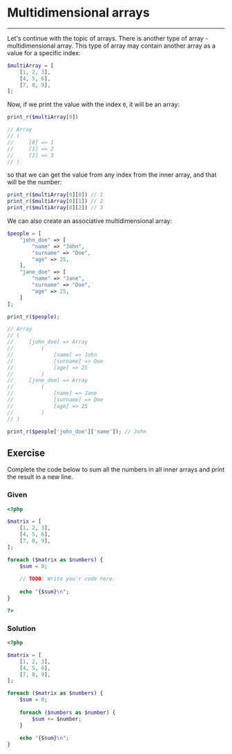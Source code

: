 # Multidimensional arrays

---

Let's continue with the topic of arrays. There is another type of array - multidimensional array. This type of array may contain another array as a value for a specific index:

```php
$multiArray = [ 
    [1, 2, 3],
    [4, 5, 6],
    [7, 8, 9],
];
```

Now, if we print the value with the index `0`, it will be an array:

```php
print_r($multiArray[0])

// Array
// (
//     [0] => 1
//     [1] => 2
//     [2] => 3
// )
```

so that we can get the value from any index from the inner array, and that will be the number:

```php
print_r($multiArray[0][0]) // 1
print_r($multiArray[0][1]) // 2
print_r($multiArray[0][2]) // 3
```

We can also create an associative multidimensional array:

```php
$people = [
    "john_doe" => [
        "name" => "John",
        "surname" => "Doe",
        "age" => 25,
    ],
    "jane_doe" => [
        "name" => "Jane",
        "surname" => "Doe",
        "age" => 25,
    ]
];

print_r($people);

// Array
// (
//     [john_doe] => Array
//         (
//             [name] => John
//             [surname] => Doe
//             [age] => 25
//         )
//     [jane_doe] => Array
//         (
//             [name] => Jane
//             [surname] => Doe
//             [age] => 25
//         )
// )

print_r($people['john_doe']['name']); // John
```

## Exercise

Complete the code below to sum all the numbers in all inner arrays and print the result in a new line.

### Given

```php
<?php

$matrix = [ 
    [1, 2, 3],
    [4, 5, 6],
    [7, 8, 9],
];

foreach ($matrix as $numbers) {
    $sum = 0;
	
    // TODO: Write you'r code here.
	
    echo "{$sum}\n";
}

?>
```

### Solution

```php
<?php

$matrix = [
    [1, 2, 3],
    [4, 5, 6],
    [7, 8, 9],
];

foreach ($matrix as $numbers) {
    $sum = 0;
    
    foreach ($numbers as $number) {
        $sum += $number;
    }
    
    echo "{$sum}\n";
}
```

